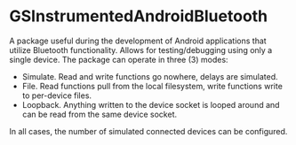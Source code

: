 GSInstrumentedAndroidBluetooth
==============================

A package useful during the development of Android applications that utilize Bluetooth functionality. Allows for testing/debugging using only a single device. The package can operate in three (3) modes:

+ Simulate. Read and write functions go nowhere, delays are simulated.
+ File. Read functions pull from the local filesystem, write functions write to per-device files.
+ Loopback. Anything written to the device socket is looped around and can be read from the same device socket.

In all cases, the number of simulated connected devices can be configured.
